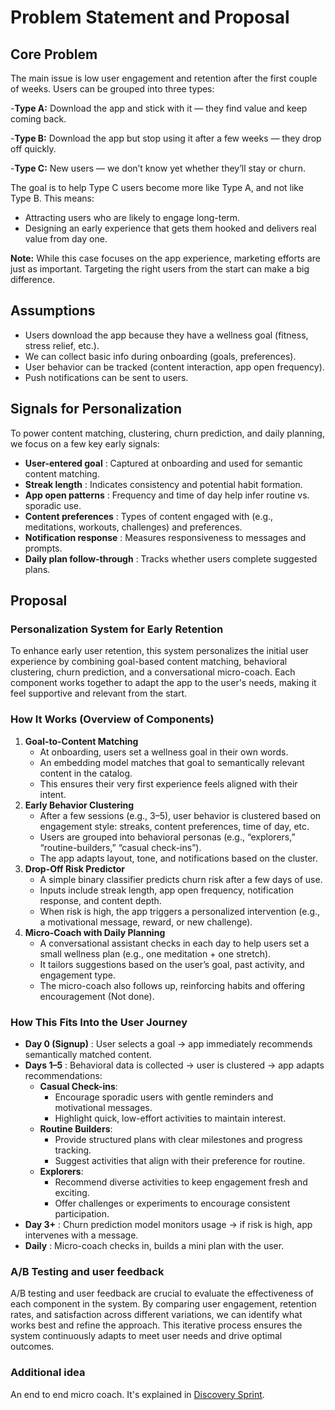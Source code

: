# Problem Statement and Proposal

## Core Problem

The main issue is low user engagement and retention after the first couple of weeks. Users can be grouped into three types:

-**Type A:** Download the app and stick with it — they find value and keep coming back.

-**Type B:** Download the app but stop using it after a few weeks — they drop off quickly.

-**Type C:** New users — we don’t know yet whether they’ll stay or churn.

The goal is to help Type C users become more like Type A, and not like Type B. This means:

- Attracting users who are likely to engage long-term.
- Designing an early experience that gets them hooked and delivers real value from day one.

**Note:** While this case focuses on the app experience, marketing efforts are just as important. Targeting the right users from the start can make a big difference.

## Assumptions

- Users download the app because they have a wellness goal (fitness, stress relief, etc.).
- We can collect basic info during onboarding (goals, preferences).
- User behavior can be tracked (content interaction, app open frequency).
- Push notifications can be sent to users.

## Signals for Personalization

To power content matching, clustering, churn prediction, and daily planning, we focus on a few key early signals:

* **User-entered goal** : Captured at onboarding and used for semantic content matching.
* **Streak length** : Indicates consistency and potential habit formation.
* **App open patterns** : Frequency and time of day help infer routine vs. sporadic use.
* **Content preferences** : Types of content engaged with (e.g., meditations, workouts, challenges) and preferences.
* **Notification response** : Measures responsiveness to messages and prompts.
* **Daily plan follow-through** : Tracks whether users complete suggested plans.

## Proposal

### Personalization System for Early Retention

To enhance early user retention, this system personalizes the initial user experience by combining goal-based content matching, behavioral clustering, churn prediction, and a conversational micro-coach. Each component works together to adapt the app to the user's needs, making it feel supportive and relevant from the start.

### How It Works (Overview of Components)

1. **Goal-to-Content Matching**
   * At onboarding, users set a wellness goal in their own words.
   * An embedding model matches that goal to semantically relevant content in the catalog.
   * This ensures their very first experience feels aligned with their intent.
2. **Early Behavior Clustering**
   * After a few sessions (e.g., 3–5), user behavior is clustered based on engagement style: streaks, content preferences, time of day, etc.
   * Users are grouped into behavioral personas (e.g., “explorers,” “routine-builders,” “casual check-ins”).
   * The app adapts layout, tone, and notifications based on the cluster.
3. **Drop-Off Risk Predictor**
   * A simple binary classifier predicts churn risk after a few days of use.
   * Inputs include streak length, app open frequency, notification response, and content depth.
   * When risk is high, the app triggers a personalized intervention (e.g., a motivational message, reward, or new challenge).
4. **Micro-Coach with Daily Planning**
   * A conversational assistant checks in each day to help users set a small wellness plan (e.g., one meditation + one stretch).
   * It tailors suggestions based on the user’s goal, past activity, and engagement type.
   * The micro-coach also follows up, reinforcing habits and offering encouragement (Not done).

### How This Fits Into the User Journey

* **Day 0 (Signup)** : User selects a goal → app immediately recommends semantically matched content.
* **Days 1–5** : Behavioral data is collected → user is clustered → app adapts recommendations:
  * **Casual Check-ins**:
    * Encourage sporadic users with gentle reminders and motivational messages.
    * Highlight quick, low-effort activities to maintain interest.
  * **Routine Builders**:
    * Provide structured plans with clear milestones and progress tracking.
    * Suggest activities that align with their preference for routine.
  * **Explorers**:
    * Recommend diverse activities to keep engagement fresh and exciting.
    * Offer challenges or experiments to encourage consistent participation.
* **Day 3+** : Churn prediction model monitors usage → if risk is high, app intervenes with a message.
* **Daily** : Micro-coach checks in, builds a mini plan with the user.

### A/B Testing and user feedback

A/B testing and user feedback are crucial to evaluate the effectiveness of each component in the system. By comparing user engagement, retention rates, and satisfaction across different variations, we can identify what works best and refine the approach. This iterative process ensures the system continuously adapts to meet user needs and drive optimal outcomes.

### Additional idea

An end to end micro coach. It's explained in [Discovery Sprint](discovery_sprint.md).
